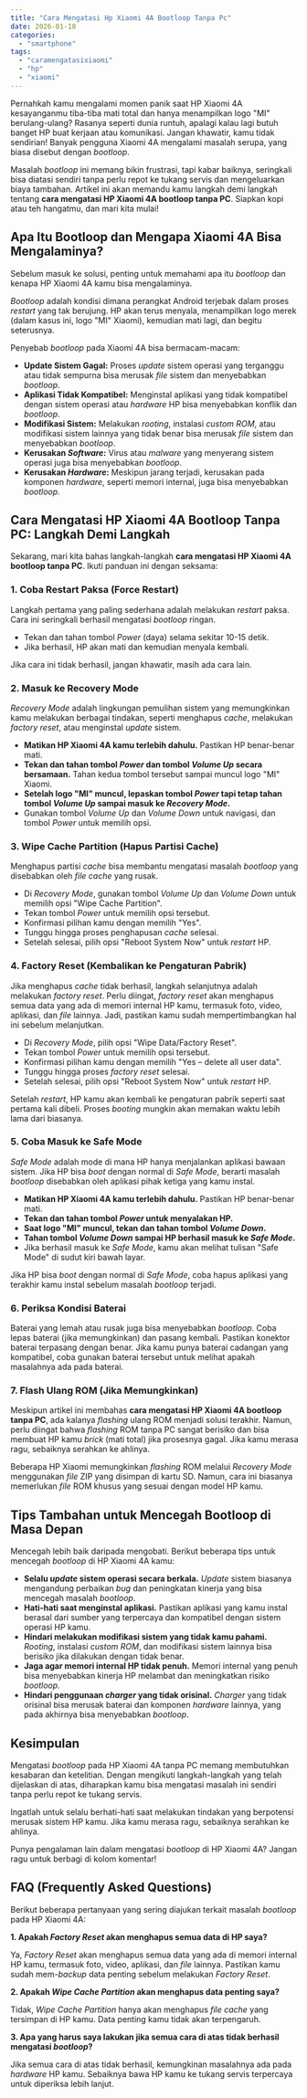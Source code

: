 ```yaml
---
title: "Cara Mengatasi Hp Xiaomi 4A Bootloop Tanpa Pc"
date: 2026-01-18
categories: 
  - "smartphone"
tags: 
  - "caramengatasixiaomi"
  - "hp"
  - "xiaomi"
---
```


Pernahkah kamu mengalami momen panik saat HP Xiaomi 4A kesayanganmu tiba-tiba mati total dan hanya menampilkan logo "MI" berulang-ulang? Rasanya seperti dunia runtuh, apalagi kalau lagi butuh banget HP buat kerjaan atau komunikasi. Jangan khawatir, kamu tidak sendirian! Banyak pengguna Xiaomi 4A mengalami masalah serupa, yang biasa disebut dengan _bootloop_.

Masalah _bootloop_ ini memang bikin frustrasi, tapi kabar baiknya, seringkali bisa diatasi sendiri tanpa perlu repot ke tukang servis dan mengeluarkan biaya tambahan. Artikel ini akan memandu kamu langkah demi langkah tentang **cara mengatasi HP Xiaomi 4A bootloop tanpa PC**. Siapkan kopi atau teh hangatmu, dan mari kita mulai!

## Apa Itu Bootloop dan Mengapa Xiaomi 4A Bisa Mengalaminya?

Sebelum masuk ke solusi, penting untuk memahami apa itu _bootloop_ dan kenapa HP Xiaomi 4A kamu bisa mengalaminya.

_Bootloop_ adalah kondisi dimana perangkat Android terjebak dalam proses _restart_ yang tak berujung. HP akan terus menyala, menampilkan logo merek (dalam kasus ini, logo "MI" Xiaomi), kemudian mati lagi, dan begitu seterusnya.

Penyebab _bootloop_ pada Xiaomi 4A bisa bermacam-macam:

- **Update Sistem Gagal:** Proses _update_ sistem operasi yang terganggu atau tidak sempurna bisa merusak _file_ sistem dan menyebabkan _bootloop_.
- **Aplikasi Tidak Kompatibel:** Menginstal aplikasi yang tidak kompatibel dengan sistem operasi atau _hardware_ HP bisa menyebabkan konflik dan _bootloop_.
- **Modifikasi Sistem:** Melakukan _rooting_, instalasi _custom ROM_, atau modifikasi sistem lainnya yang tidak benar bisa merusak _file_ sistem dan menyebabkan _bootloop_.
- **Kerusakan _Software_:** Virus atau _malware_ yang menyerang sistem operasi juga bisa menyebabkan _bootloop_.
- **Kerusakan _Hardware_:** Meskipun jarang terjadi, kerusakan pada komponen _hardware_, seperti memori internal, juga bisa menyebabkan _bootloop_.

## Cara Mengatasi HP Xiaomi 4A Bootloop Tanpa PC: Langkah Demi Langkah

Sekarang, mari kita bahas langkah-langkah **cara mengatasi HP Xiaomi 4A bootloop tanpa PC**. Ikuti panduan ini dengan seksama:

### 1\. Coba Restart Paksa (Force Restart)

Langkah pertama yang paling sederhana adalah melakukan _restart_ paksa. Cara ini seringkali berhasil mengatasi _bootloop_ ringan.

- Tekan dan tahan tombol _Power_ (daya) selama sekitar 10-15 detik.
- Jika berhasil, HP akan mati dan kemudian menyala kembali.

Jika cara ini tidak berhasil, jangan khawatir, masih ada cara lain.

### 2\. Masuk ke Recovery Mode

_Recovery Mode_ adalah lingkungan pemulihan sistem yang memungkinkan kamu melakukan berbagai tindakan, seperti menghapus _cache_, melakukan _factory reset_, atau menginstal _update_ sistem.

- **Matikan HP Xiaomi 4A kamu terlebih dahulu.** Pastikan HP benar-benar mati.
- **Tekan dan tahan tombol _Power_ dan tombol _Volume Up_ secara bersamaan.** Tahan kedua tombol tersebut sampai muncul logo "MI" Xiaomi.
- **Setelah logo "MI" muncul, lepaskan tombol _Power_ tapi tetap tahan tombol _Volume Up_ sampai masuk ke _Recovery Mode_.**
- Gunakan tombol _Volume Up_ dan _Volume Down_ untuk navigasi, dan tombol _Power_ untuk memilih opsi.

### 3\. Wipe Cache Partition (Hapus Partisi Cache)

Menghapus partisi _cache_ bisa membantu mengatasi masalah _bootloop_ yang disebabkan oleh _file cache_ yang rusak.

- Di _Recovery Mode_, gunakan tombol _Volume Up_ dan _Volume Down_ untuk memilih opsi "Wipe Cache Partition".
- Tekan tombol _Power_ untuk memilih opsi tersebut.
- Konfirmasi pilihan kamu dengan memilih "Yes".
- Tunggu hingga proses penghapusan _cache_ selesai.
- Setelah selesai, pilih opsi "Reboot System Now" untuk _restart_ HP.

### 4\. Factory Reset (Kembalikan ke Pengaturan Pabrik)

Jika menghapus _cache_ tidak berhasil, langkah selanjutnya adalah melakukan _factory reset_. Perlu diingat, _factory reset_ akan menghapus semua data yang ada di memori internal HP kamu, termasuk foto, video, aplikasi, dan _file_ lainnya. Jadi, pastikan kamu sudah mempertimbangkan hal ini sebelum melanjutkan.

- Di _Recovery Mode_, pilih opsi "Wipe Data/Factory Reset".
- Tekan tombol _Power_ untuk memilih opsi tersebut.
- Konfirmasi pilihan kamu dengan memilih "Yes – delete all user data".
- Tunggu hingga proses _factory reset_ selesai.
- Setelah selesai, pilih opsi "Reboot System Now" untuk _restart_ HP.

Setelah _restart_, HP kamu akan kembali ke pengaturan pabrik seperti saat pertama kali dibeli. Proses _booting_ mungkin akan memakan waktu lebih lama dari biasanya.

### 5\. Coba Masuk ke Safe Mode

_Safe Mode_ adalah mode di mana HP hanya menjalankan aplikasi bawaan sistem. Jika HP bisa _boot_ dengan normal di _Safe Mode_, berarti masalah _bootloop_ disebabkan oleh aplikasi pihak ketiga yang kamu instal.

- **Matikan HP Xiaomi 4A kamu terlebih dahulu.** Pastikan HP benar-benar mati.
- **Tekan dan tahan tombol _Power_ untuk menyalakan HP.**
- **Saat logo "MI" muncul, tekan dan tahan tombol _Volume Down_.**
- **Tahan tombol _Volume Down_ sampai HP berhasil masuk ke _Safe Mode_.**
- Jika berhasil masuk ke _Safe Mode_, kamu akan melihat tulisan "Safe Mode" di sudut kiri bawah layar.

Jika HP bisa _boot_ dengan normal di _Safe Mode_, coba hapus aplikasi yang terakhir kamu instal sebelum masalah _bootloop_ terjadi.

### 6\. Periksa Kondisi Baterai

Baterai yang lemah atau rusak juga bisa menyebabkan _bootloop_. Coba lepas baterai (jika memungkinkan) dan pasang kembali. Pastikan konektor baterai terpasang dengan benar. Jika kamu punya baterai cadangan yang kompatibel, coba gunakan baterai tersebut untuk melihat apakah masalahnya ada pada baterai.

### 7\. Flash Ulang ROM (Jika Memungkinkan)

Meskipun artikel ini membahas **cara mengatasi HP Xiaomi 4A bootloop tanpa PC**, ada kalanya _flashing_ ulang ROM menjadi solusi terakhir. Namun, perlu diingat bahwa _flashing_ ROM tanpa PC sangat berisiko dan bisa membuat HP kamu _brick_ (mati total) jika prosesnya gagal. Jika kamu merasa ragu, sebaiknya serahkan ke ahlinya.

Beberapa HP Xiaomi memungkinkan _flashing_ ROM melalui _Recovery Mode_ menggunakan _file_ ZIP yang disimpan di kartu SD. Namun, cara ini biasanya memerlukan _file_ ROM khusus yang sesuai dengan model HP kamu.

## Tips Tambahan untuk Mencegah Bootloop di Masa Depan

Mencegah lebih baik daripada mengobati. Berikut beberapa tips untuk mencegah _bootloop_ di HP Xiaomi 4A kamu:

- **Selalu _update_ sistem operasi secara berkala.** _Update_ sistem biasanya mengandung perbaikan _bug_ dan peningkatan kinerja yang bisa mencegah masalah _bootloop_.
- **Hati-hati saat menginstal aplikasi.** Pastikan aplikasi yang kamu instal berasal dari sumber yang terpercaya dan kompatibel dengan sistem operasi HP kamu.
- **Hindari melakukan modifikasi sistem yang tidak kamu pahami.** _Rooting_, instalasi _custom ROM_, dan modifikasi sistem lainnya bisa berisiko jika dilakukan dengan tidak benar.
- **Jaga agar memori internal HP tidak penuh.** Memori internal yang penuh bisa menyebabkan kinerja HP melambat dan meningkatkan risiko _bootloop_.
- **Hindari penggunaan _charger_ yang tidak orisinal.** _Charger_ yang tidak orisinal bisa merusak baterai dan komponen _hardware_ lainnya, yang pada akhirnya bisa menyebabkan _bootloop_.

## Kesimpulan

Mengatasi _bootloop_ pada HP Xiaomi 4A tanpa PC memang membutuhkan kesabaran dan ketelitian. Dengan mengikuti langkah-langkah yang telah dijelaskan di atas, diharapkan kamu bisa mengatasi masalah ini sendiri tanpa perlu repot ke tukang servis.

Ingatlah untuk selalu berhati-hati saat melakukan tindakan yang berpotensi merusak sistem HP kamu. Jika kamu merasa ragu, sebaiknya serahkan ke ahlinya.

Punya pengalaman lain dalam mengatasi _bootloop_ di HP Xiaomi 4A? Jangan ragu untuk berbagi di kolom komentar!

## FAQ (Frequently Asked Questions)

Berikut beberapa pertanyaan yang sering diajukan terkait masalah _bootloop_ pada HP Xiaomi 4A:

**1\. Apakah _Factory Reset_ akan menghapus semua data di HP saya?**

Ya, _Factory Reset_ akan menghapus semua data yang ada di memori internal HP kamu, termasuk foto, video, aplikasi, dan _file_ lainnya. Pastikan kamu sudah mem-_backup_ data penting sebelum melakukan _Factory Reset_.

**2\. Apakah _Wipe Cache Partition_ akan menghapus data penting saya?**

Tidak, _Wipe Cache Partition_ hanya akan menghapus _file cache_ yang tersimpan di HP kamu. Data penting kamu tidak akan terpengaruh.

**3\. Apa yang harus saya lakukan jika semua cara di atas tidak berhasil mengatasi _bootloop_?**

Jika semua cara di atas tidak berhasil, kemungkinan masalahnya ada pada _hardware_ HP kamu. Sebaiknya bawa HP kamu ke tukang servis terpercaya untuk diperiksa lebih lanjut.
